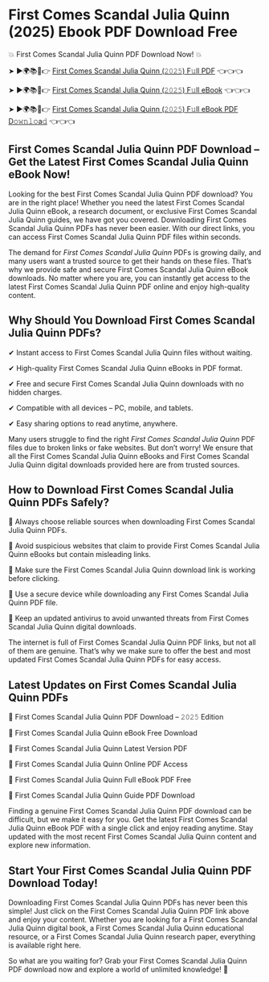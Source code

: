 # First Comes Scandal Julia Quinn (2025) Ebook PDF Download Free

💥 First Comes Scandal Julia Quinn PDF Download Now! 💥

➤ ►🌍📚📱👉 [First Comes Scandal Julia Quinn (𝟸𝟶𝟸𝟻) F𝚞ll PDF](https://getpdf.xyz/first-comes-scandal-julia-quinn) 👈👈👈


➤ ►🌍📚📱👉 [First Comes Scandal Julia Quinn (𝟸𝟶𝟸𝟻) F𝚞ll eBook](https://getpdf.xyz/first-comes-scandal-julia-quinn) 👈👈👈


➤ ►🌍📚📱👉 [First Comes Scandal Julia Quinn (𝟸𝟶𝟸𝟻) F𝚞ll eBook PDF D𝚘𝚠𝚗𝚕𝚘a𝚍](https://getpdf.xyz/first-comes-scandal-julia-quinn) 👈👈👈


## First Comes Scandal Julia Quinn PDF Download – Get the Latest First Comes Scandal Julia Quinn eBook Now!

Looking for the best First Comes Scandal Julia Quinn PDF download? You are in the right place! Whether you need the latest First Comes Scandal Julia Quinn eBook, a research document, or exclusive First Comes Scandal Julia Quinn guides, we have got you covered. Downloading First Comes Scandal Julia Quinn PDFs has never been easier. With our direct links, you can access First Comes Scandal Julia Quinn PDF files within seconds.

The demand for *First Comes Scandal Julia Quinn* PDFs is growing daily, and many users want a trusted source to get their hands on these files. That’s why we provide safe and secure First Comes Scandal Julia Quinn eBook downloads. No matter where you are, you can instantly get access to the latest First Comes Scandal Julia Quinn PDF online and enjoy high-quality content.

## Why Should You Download First Comes Scandal Julia Quinn PDFs?

✔ Instant access to First Comes Scandal Julia Quinn files without waiting.

✔ High-quality First Comes Scandal Julia Quinn eBooks in PDF format.

✔ Free and secure First Comes Scandal Julia Quinn downloads with no hidden charges.

✔ Compatible with all devices – PC, mobile, and tablets.

✔ Easy sharing options to read anytime, anywhere.

Many users struggle to find the right *First Comes Scandal Julia Quinn* PDF files due to broken links or fake websites. But don’t worry! We ensure that all the First Comes Scandal Julia Quinn eBooks and First Comes Scandal Julia Quinn digital downloads provided here are from trusted sources.

## How to Download First Comes Scandal Julia Quinn PDFs Safely?

📌 Always choose reliable sources when downloading First Comes Scandal Julia Quinn PDFs.

📌 Avoid suspicious websites that claim to provide First Comes Scandal Julia Quinn eBooks but contain misleading links.

📌 Make sure the First Comes Scandal Julia Quinn download link is working before clicking.

📌 Use a secure device while downloading any First Comes Scandal Julia Quinn PDF file.

📌 Keep an updated antivirus to avoid unwanted threats from First Comes Scandal Julia Quinn digital downloads.

The internet is full of First Comes Scandal Julia Quinn PDF links, but not all of them are genuine. That’s why we make sure to offer the best and most updated First Comes Scandal Julia Quinn PDFs for easy access.

## Latest Updates on First Comes Scandal Julia Quinn PDFs

🔹 First Comes Scandal Julia Quinn PDF Download – 𝟸𝟶𝟸𝟻 Edition

🔹 First Comes Scandal Julia Quinn eBook Free Download

🔹 First Comes Scandal Julia Quinn Latest Version PDF

🔹 First Comes Scandal Julia Quinn Online PDF Access

🔹 First Comes Scandal Julia Quinn Full eBook PDF Free

🔹 First Comes Scandal Julia Quinn Guide PDF Download

Finding a genuine First Comes Scandal Julia Quinn PDF download can be difficult, but we make it easy for you. Get the latest First Comes Scandal Julia Quinn eBook PDF with a single click and enjoy reading anytime. Stay updated with the most recent First Comes Scandal Julia Quinn content and explore new information.

## Start Your First Comes Scandal Julia Quinn PDF Download Today!

Downloading First Comes Scandal Julia Quinn PDFs has never been this simple! Just click on the First Comes Scandal Julia Quinn PDF link above and enjoy your content. Whether you are looking for a First Comes Scandal Julia Quinn digital book, a First Comes Scandal Julia Quinn educational resource, or a First Comes Scandal Julia Quinn research paper, everything is available right here.

So what are you waiting for? Grab your First Comes Scandal Julia Quinn PDF download now and explore a world of unlimited knowledge! 🚀